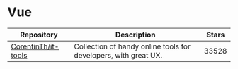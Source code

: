 # Vue

| Repository                                                    | Description                                                     | Stars |
| ------------------------------------------------------------- | --------------------------------------------------------------- | ----- |
| [CorentinTh/it-tools](https://github.com/CorentinTh/it-tools) | Collection of handy online tools for developers, with great UX. | 33528 |
